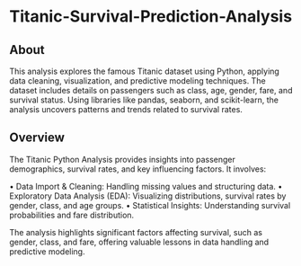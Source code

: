 # Titanic-Survival-Prediction-Analysis
## About

This analysis explores the famous Titanic dataset using Python, applying data cleaning, visualization, and predictive modeling techniques. The dataset includes details on passengers such as class, age, gender, fare, and survival status. Using libraries like pandas, seaborn, and scikit-learn, the analysis uncovers patterns and trends related to survival rates.

## Overview

The Titanic Python Analysis provides insights into passenger demographics, survival rates, and key influencing factors. It involves:

•	Data Import & Cleaning: Handling missing values and structuring data.
•	Exploratory Data Analysis (EDA): Visualizing distributions, survival rates by gender, class, and age groups.
•	Statistical Insights: Understanding survival probabilities and fare distribution.

The analysis highlights significant factors affecting survival, such as gender, class, and fare, offering valuable lessons in data handling and predictive modeling.
